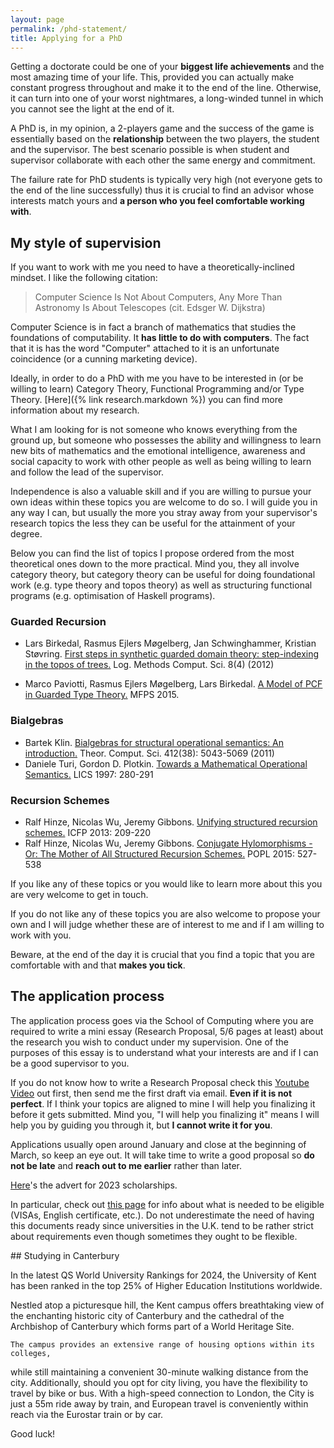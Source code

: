 ```yaml
---
layout: page
permalink: /phd-statement/
title: Applying for a PhD
---
```

Getting a doctorate could be one of your **biggest life achievements** and the
most amazing time of your life. This, provided you can actually make constant
progress throughout and make it to the end of the line. Otherwise, it can turn
into one of your worst nightmares, a long-winded tunnel in which you cannot see
the light at the end of it. 

A PhD is, in my opinion, a 2-players game and the success of the game is
essentially based on the **relationship** between the two players, the student
and the supervisor. The best scenario possible is when student and supervisor
collaborate with each other the same energy and commitment.

The failure rate for PhD students is typically very high (not everyone gets
to the end of the line successfully) thus it is crucial to find an advisor
whose interests match yours and **a person who you feel comfortable working
with**. 

## My style of supervision
If you want to work with me you need to have a theoretically-inclined mindset. I
like the following citation: 

> Computer Science Is Not About Computers, Any More Than Astronomy Is About Telescopes (cit. Edsger W. Dijkstra)

Computer Science is in fact a branch of mathematics that studies the foundations
of computability. It **has little to do with computers**. The fact that it is
has the word "Computer" attached to it is an unfortunate coincidence (or a
cunning marketing device). 

Ideally, in order to do a PhD with me you have to be interested in (or be
willing to learn) Category Theory, Functional Programming and/or Type Theory.
[Here]({% link research.markdown %}) you can find more information about my
research.

What I am looking for is not someone who knows everything from the ground up,
but someone who possesses the ability and willingness to learn new bits of mathematics and the emotional intelligence, awareness and social capacity to work with other people as well as being willing to learn and follow the lead of the supervisor. 

Independence is also a valuable skill and if you are willing to pursue your own ideas within these topics you are welcome to do so. I will guide you in any way I can, but usually the more you stray away from your supervisor's research topics the less they can be useful for the attainment of your degree.  

Below you can find the list of topics I propose ordered from the most
theoretical ones down to the more practical. Mind you, they all involve category
theory, but category theory can be useful for doing foundational work (e.g. type
theory and topos theory) as well as structuring functional programs (e.g.
optimisation of Haskell programs).

### Guarded Recursion 

- Lars Birkedal, Rasmus Ejlers Møgelberg, Jan Schwinghammer, Kristian Støvring. [First steps in synthetic guarded domain theory: step-indexing in the topos of trees.](https://arxiv.org/abs/1208.3596) Log. Methods Comput. Sci. 8(4) (2012)

- Marco Paviotti, Rasmus Ejlers Møgelberg, Lars Birkedal. [A Model of PCF in Guarded Type Theory.](http://www.itu.dk/people/mogel/papers/PCF-mfps2015.pdf) MFPS 2015.

### Bialgebras 

- Bartek Klin. [Bialgebras for structural operational semantics: An introduction.](https://www.sciencedirect.com/science/article/pii/S0304397511002532) Theor. Comput. Sci. 412(38): 5043-5069 (2011)
- Daniele Turi, Gordon D. Plotkin. [Towards a Mathematical Operational Semantics.](https://homepages.inf.ed.ac.uk/gdp/publications/Math_Op_Sem.pdf) LICS 1997: 280-291

### Recursion Schemes 

- Ralf Hinze, Nicolas Wu, Jeremy Gibbons. [Unifying structured recursion schemes.](https://research-information.bris.ac.uk/ws/portalfiles/portal/65842535/Nicolas_Wu_Unifying_Structured_Recursion_Schemes.pdf) ICFP 2013: 209-220
- Ralf Hinze, Nicolas Wu, Jeremy Gibbons. [Conjugate Hylomorphisms - Or: The Mother of All Structured Recursion Schemes.](https://dl.acm.org/doi/10.1145/2775051.2676989) POPL 2015: 527-538

If you like any of these topics or you would like to learn more about this you
are very welcome to get in touch. 

If you do not like any of these topics you are also welcome to propose your own
and I will judge whether these are of interest to me and if I am willing to work
with you. 

Beware, at the end of the day it is crucial that you find a topic that you are
comfortable with and that **makes you tick**. 

## The application process
The application process goes via the School of Computing where you are required
to write a mini essay (Research Proposal, 5/6 pages at least) about the research
you wish to conduct under my supervision. One of the purposes of this essay is
to understand what your interests are and if I can be a good supervisor to you.

If you do not know how to write a Research Proposal check this [Youtube
Video](https://www.youtube.com/watch?v=s5nLdm4Dt-0) out first, then send me the
first draft via email. **Even if it is not perfect**. If I think your topics are
aligned to mine I will help you finalizing it before it gets submitted.  Mind
you, "I will help you finalizing it" means I will help you by guiding you
through it, but **I cannot write it for you**. 

Applications usually open around January and close at the beginning of March, so
keep an eye out. It will take time to write a good proposal so **do not be
late** and **reach out to me earlier** rather than later. 

[Here](/assets/phd-advert-2023.txt)'s the advert for 2023 scholarships. 

In particular, check out [this
page](https://www.kent.ac.uk/courses/postgraduate/283/computer-science) for info
about what is needed to be eligible (VISAs, English certificate, etc.). Do not
underestimate the need of having this documents ready since universities in the
U.K. tend to be rather strict about requirements even though sometimes they
ought to be flexible. 

## Studying in Canterbury

In the latest QS World University Rankings for 2024, the University of Kent has
been ranked in the top 25% of Higher Education Institutions worldwide.

Nestled atop a picturesque hill, the Kent campus offers breathtaking view of the
enchanting historic city of Canterbury and the cathedral of the Archbishop of
Canterbury which forms part of a World Heritage Site. 

    The campus provides an extensive range of housing options within its colleges,
while still maintaining a convenient 30-minute walking distance from the city.
Additionally, should you opt for city living, you have the flexibility to travel
by bike or bus. With a high-speed connection to London, the City is just a 55m
ride away by train, and European travel is conveniently within reach via the
Eurostar train or by car.

Good luck! 
